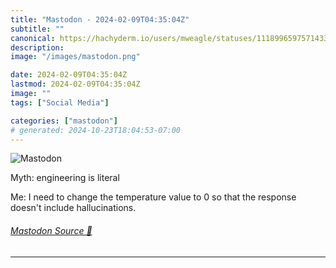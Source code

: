 ```yaml
---
title: "Mastodon - 2024-02-09T04:35:04Z"
subtitle: ""
canonical: https://hachyderm.io/users/mweagle/statuses/111899659757143328
description:
image: "/images/mastodon.png"

date: 2024-02-09T04:35:04Z
lastmod: 2024-02-09T04:35:04Z
image: ""
tags: ["Social Media"]

categories: ["mastodon"]
# generated: 2024-10-23T18:04:53-07:00
---
```

![Mastodon](/images/mastodon.png)

<p>Myth: engineering is literal</p><p>Me: I need to change the temperature value to 0 so that the response doesn&#39;t include hallucinations.</p>


###### [Mastodon Source 🐘](https://hachyderm.io/@mweagle/111899659757143328)

___

